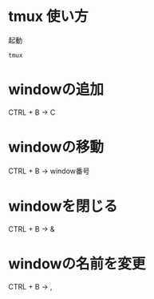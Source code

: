 # tmux 使い方

起動

``` shell
tmux
```

# windowの追加

CTRL + B -> C

# windowの移動

CTRL + B -> window番号

# windowを閉じる

CTRL + B -> &

# windowの名前を変更

CTRL + B -> ,

